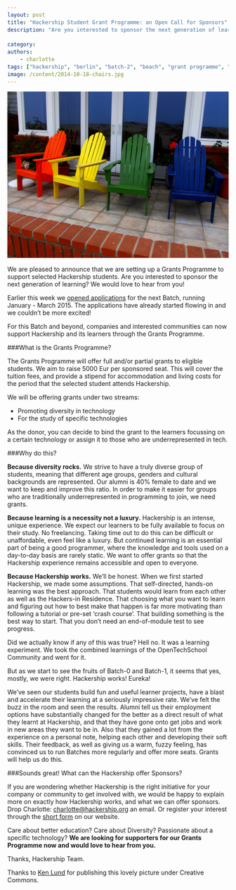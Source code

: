 ```yaml
---
layout: post
title: "Hackership Student Grant Programme: an Open Call for Sponsors"
description: "Are you interested to sponsor the next generation of learning? We would love to hear from you! [Contact us here](http://www.hackership.org/get-involved/), or continue reading..."

category:
authors:
    - charlotte
tags: ["hackership", "berlin", "batch-2", "beach", "grant programme", "sponsor", "hackership on tour"]
image: /content/2014-10-18-chairs.jpg
---
```


![Hackership Grant Programme: Call for Sponsors](/content/2014-10-18-chairs.jpg)

We are pleased to announce that we are setting up a Grants Programme to support selected Hackership students.  Are you interested to sponsor the next generation of learning? We would love to hear from you!   

Earlier this week we [opened applications](http://www.hackership.org/apply/) for the next Batch, running January - March 2015. The applications have already started flowing in and we couldn’t be more excited!

For this Batch and beyond, companies and interested communities can now support Hackership and its learners through the Grants Programme.


###What is the Grants Programme?

The Grants Programme will offer full and/or partial grants to eligible students. We aim to raise 5000 Eur per sponsored seat. This will cover the tuition fees, and provide a stipend for accommodation and living costs for the period that the selected student attends Hackership.

We will be offering grants under two streams:

 - Promoting diversity in technology
 - For the study of specific technologies

As the donor, you can decide to bind the grant to the learners focussing on a certain technology or assign it to those who are underrepresented in tech.


###Why do this?

**Because diversity rocks.** We strive to have a truly diverse group of students, meaning that different age groups, genders and cultural backgrounds are represented. Our alumni is 40% female to date and we want to keep and improve this ratio. In order to make it easier for groups who are traditionally underrepresented in programming to join, we need grants.

**Because learning is a necessity not a luxury.** Hackership is an intense, unique experience. We expect our learners to be fully available to focus on their study. No freelancing. Taking time out to do this can be difficult or unaffordable, even feel like a luxury. But continued learning is an essential part of being a good programmer, where the knowledge and tools used on a day-to-day basis are rarely static. We want to offer grants so that the Hackership experience remains accessible and open to everyone.

**Because Hackership works.** We’ll be honest. When we first started Hackership, we made some assumptions. That self-directed, hands-on learning was the best approach. That students would learn from each other as well as the Hackers-in Residence. That choosing what you want to learn and figuring out how to best make that happen is far more motivating than following a tutorial or pre-set ‘crash course’.  That building something is the best way to start. That you don’t need an end-of-module test to see progress.

Did we actually know if any of this was true? Hell no. It was a learning experiment. We took the combined learnings of the OpenTechSchool Community and went for it.

But as we start to see the fruits of Batch-0 and Batch-1, it seems that yes, mostly, we were right. Hackership works! Eureka!

We’ve seen our students build fun and useful learner projects, have a blast and accelerate their learning at a seriously impressive rate. We’ve felt the buzz in the room and seen the results. Alumni tell us their employment options have substantially changed for the better as a direct result of what they learnt at Hackership, and that they have gone onto get jobs and work in new areas they want to be in. Also that they gained a lot from the experience on a personal note, helping each other and developing their soft skills. 
Their feedback, as well as giving us a warm, fuzzy feeling, has convinced us to run Batches more regularly and offer more seats. Grants will help us do this.


###Sounds great! What can the Hackership offer Sponsors?

If you are wondering whether Hackership is the right initiative for your company or community to get involved with, we would be happy to explain more on exactly how Hackership works, and what we can offer sponsors. Drop Charlotte: <charlotte@hackership.org> an email. Or register your interest through the [short form](https://docs.google.com/forms/d/1wK0vHaMHlUSeXhVQLTmHxVmvLjxOoBvxSHqGc9lJVbw/viewform) on our website.

Care about better education? Care about Diversity? Passionate about a specific technology? **We are looking for supporters for our Grants Programme now and would love to hear from you.** 

Thanks,
Hackership Team. 




Thanks to [Ken Lund](https://www.flickr.com/photos/kenlund/6059590182/) for publishing this lovely picture under Creative Commons.




